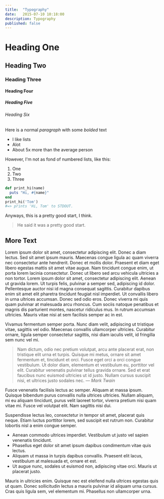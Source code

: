 ```yaml
---
title:  "Typography"
date:   2015-07-10 10:18:00
description: Typography
published: false
---
```


# Heading One

## Heading Two

### Heading Three

#### Heading Four

##### Heading Five

###### Heading Six

Here is a normal *paragraph* with some _bolded_ text

- I like lists
- Alot
- About 5x more than the average person

However, I'm not as fond of numbered lists, like this:

1. One
2. Two
3. Three

```ruby
def print_hi(name)
  puts "Hi, #{name}"
end
print_hi('Tom')
#=> prints 'Hi, Tom' to STDOUT.
```

Anyways, this is a pretty good start, I think.

> He said it was a pretty good start.


## More Text

Lorem ipsum dolor sit amet, consectetur adipiscing elit. Donec a diam lectus. Sed sit amet ipsum mauris. Maecenas congue ligula ac quam viverra nec consectetur ante hendrerit. Donec et mollis dolor. Praesent et diam eget libero egestas mattis sit amet vitae augue. Nam tincidunt congue enim, ut porta lorem lacinia consectetur. Donec ut libero sed arcu vehicula ultricies a non tortor. Lorem ipsum dolor sit amet, consectetur adipiscing elit. Aenean ut gravida lorem. Ut turpis felis, pulvinar a semper sed, adipiscing id dolor. Pellentesque auctor nisi id magna consequat sagittis. Curabitur dapibus enim sit amet elit pharetra tincidunt feugiat nisl imperdiet. Ut convallis libero in urna ultrices accumsan. Donec sed odio eros. Donec viverra mi quis quam pulvinar at malesuada arcu rhoncus. Cum sociis natoque penatibus et magnis dis parturient montes, nascetur ridiculus mus. In rutrum accumsan ultricies. Mauris vitae nisi at sem facilisis semper ac in est.


Vivamus fermentum semper porta. Nunc diam velit, adipiscing ut tristique vitae, sagittis vel odio. Maecenas convallis ullamcorper ultricies. Curabitur ornare, ligula semper consectetur sagittis, nisi diam iaculis velit, id fringilla sem nunc vel mi.

> Nam dictum, odio nec pretium volutpat, arcu ante placerat erat, non tristique elit urna et turpis. Quisque mi metus, ornare sit amet fermentum et, tincidunt et orci. Fusce eget orci a orci congue vestibulum. Ut dolor diam, elementum et vestibulum eu, porttitor vel elit. Curabitur venenatis pulvinar tellus gravida ornare. Sed et erat faucibus nunc euismod ultricies ut id justo. Nullam cursus suscipit nisi, et ultrices justo sodales nec.
*— Mark Twain*

Fusce venenatis facilisis lectus ac semper. Aliquam at massa ipsum. Quisque bibendum purus convallis nulla ultrices ultricies. Nullam aliquam, mi eu aliquam tincidunt, purus velit laoreet tortor, viverra pretium nisi quam vitae mi. Fusce vel volutpat elit. Nam sagittis nisi dui.

Suspendisse lectus leo, consectetur in tempor sit amet, placerat quis neque. Etiam luctus porttitor lorem, sed suscipit est rutrum non. Curabitur lobortis nisl a enim congue semper.

- Aenean commodo ultrices imperdiet. Vestibulum ut justo vel sapien venenatis tincidunt.
- Phasellus eget dolor sit amet ipsum dapibus condimentum vitae quis lectus.
- Aliquam ut massa in turpis dapibus convallis. Praesent elit lacus, vestibulum at malesuada et, ornare et est.
- Ut augue nunc, sodales ut euismod non, adipiscing vitae orci. Mauris ut placerat justo.

Mauris in ultricies enim. Quisque nec est eleifend nulla ultrices egestas quis ut quam. Donec sollicitudin lectus a mauris pulvinar id aliquam urna cursus. Cras quis ligula sem, vel elementum mi. Phasellus non ullamcorper urna.
